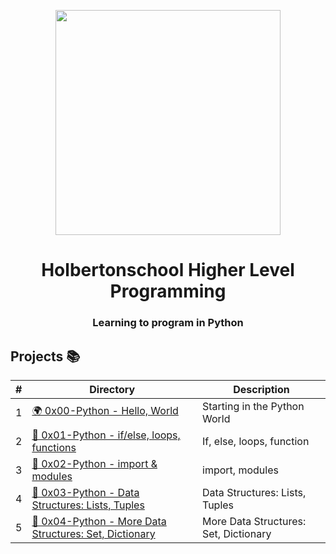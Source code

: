 <p align="center">
  <img src="https://www.holbertonschool.com/holberton-logo.png" width="360"/>
    <br>
<h1 align="center">Holbertonschool Higher Level Programming</h1>
<h3 align="center">Learning to program in Python</h3>

## Projects 📚
#|Directory|Description
---|---|---
1|[🌍 0x00-Python - Hello, World](./0x00-hello_world)| Starting in the Python World
2|[🔄 0x01-Python - if/else, loops, functions](./0x01-variables_if_else_while)| If, else, loops, function
3|[💽 0x02-Python - import & modules](./0x02-functions_nested_loops)| import, modules
4|[📑 0x03-Python - Data Structures: Lists, Tuples](./0x02-functions_nested_loops)| Data Structures: Lists, Tuples
5|[📑 0x04-Python - More Data Structures: Set, Dictionary](./0x02-functions_nested_loops)| More Data Structures: Set, Dictionary
